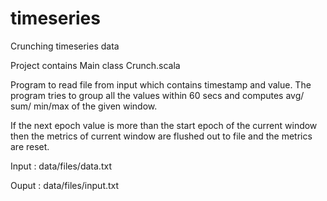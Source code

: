 # timeseries

Crunching timeseries data

Project contains Main class Crunch.scala


Program to read file from input which contains timestamp and value. The program tries to group all the values within 60  secs and computes avg/ sum/ min/max of the given window. 

If the next epoch value is more than the start epoch of the  current window then the metrics of current window are flushed out to file and the metrics are reset.

Input : data/files/data.txt

Ouput : data/files/input.txt
 
